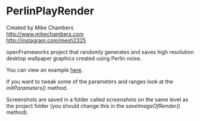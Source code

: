 #  PerlinPlayRender

Created by Mike Chambers  
http://www.mikechambers.com  
http://instagram.com/mesh2325  

openFrameworks project that randomly generates and saves high resolution desktop wallpaper graphics created using Perlin noise.

You can view an example [here](example.png).

If you want to tweak some of the parameters and ranges look at the _initParameters()_ method.

Screenshots are saved in a folder called _screenshots_ on the same level as the project folder (you should change this in the _saveImageOfRender()_ method).

